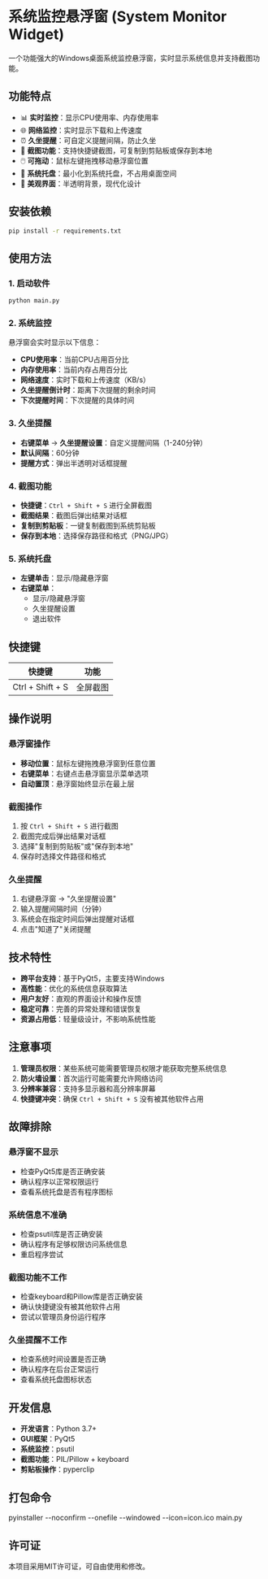 # 系统监控悬浮窗 (System Monitor Widget)

一个功能强大的Windows桌面系统监控悬浮窗，实时显示系统信息并支持截图功能。

## 功能特点

- 📊 **实时监控**：显示CPU使用率、内存使用率
- 🌐 **网络监控**：实时显示下载和上传速度
- ⏰ **久坐提醒**：可自定义提醒间隔，防止久坐
- 📸 **截图功能**：支持快捷键截图，可复制到剪贴板或保存到本地
- 🖱️ **可拖动**：鼠标左键拖拽移动悬浮窗位置
- 🎯 **系统托盘**：最小化到系统托盘，不占用桌面空间
- 🎨 **美观界面**：半透明背景，现代化设计

## 安装依赖

```bash
pip install -r requirements.txt
```

## 使用方法

### 1. 启动软件

```bash
python main.py
```

### 2. 系统监控

悬浮窗会实时显示以下信息：
- **CPU使用率**：当前CPU占用百分比
- **内存使用率**：当前内存占用百分比
- **网络速度**：实时下载和上传速度（KB/s）
- **久坐提醒倒计时**：距离下次提醒的剩余时间
- **下次提醒时间**：下次提醒的具体时间

### 3. 久坐提醒

- **右键菜单** → **久坐提醒设置**：自定义提醒间隔（1-240分钟）
- **默认间隔**：60分钟
- **提醒方式**：弹出半透明对话框提醒

### 4. 截图功能

- **快捷键**：`Ctrl + Shift + S` 进行全屏截图
- **截图结果**：截图后弹出结果对话框
- **复制到剪贴板**：一键复制截图到系统剪贴板
- **保存到本地**：选择保存路径和格式（PNG/JPG）

### 5. 系统托盘

- **左键单击**：显示/隐藏悬浮窗
- **右键菜单**：
  - 显示/隐藏悬浮窗
  - 久坐提醒设置
  - 退出软件

## 快捷键

| 快捷键 | 功能 |
| --- | --- |
| Ctrl + Shift + S | 全屏截图 |

## 操作说明

### 悬浮窗操作

- **移动位置**：鼠标左键拖拽悬浮窗到任意位置
- **右键菜单**：右键点击悬浮窗显示菜单选项
- **自动置顶**：悬浮窗始终显示在最上层

### 截图操作

1. 按 `Ctrl + Shift + S` 进行截图
2. 截图完成后弹出结果对话框
3. 选择"复制到剪贴板"或"保存到本地"
4. 保存时选择文件路径和格式

### 久坐提醒

1. 右键悬浮窗 → "久坐提醒设置"
2. 输入提醒间隔时间（分钟）
3. 系统会在指定时间后弹出提醒对话框
4. 点击"知道了"关闭提醒

## 技术特性

- **跨平台支持**：基于PyQt5，主要支持Windows
- **高性能**：优化的系统信息获取算法
- **用户友好**：直观的界面设计和操作反馈
- **稳定可靠**：完善的异常处理和错误恢复
- **资源占用低**：轻量级设计，不影响系统性能

## 注意事项

1. **管理员权限**：某些系统可能需要管理员权限才能获取完整系统信息
2. **防火墙设置**：首次运行可能需要允许网络访问
3. **分辨率兼容**：支持多显示器和高分辨率屏幕
4. **快捷键冲突**：确保 `Ctrl + Shift + S` 没有被其他软件占用

## 故障排除

### 悬浮窗不显示

- 检查PyQt5库是否正确安装
- 确认程序以正常权限运行
- 查看系统托盘是否有程序图标

### 系统信息不准确

- 检查psutil库是否正确安装
- 确认程序有足够权限访问系统信息
- 重启程序尝试

### 截图功能不工作

- 检查keyboard和Pillow库是否正确安装
- 确认快捷键没有被其他软件占用
- 尝试以管理员身份运行程序

### 久坐提醒不工作

- 检查系统时间设置是否正确
- 确认程序在后台正常运行
- 查看系统托盘图标状态

## 开发信息

- **开发语言**：Python 3.7+
- **GUI框架**：PyQt5
- **系统监控**：psutil
- **截图功能**：PIL/Pillow + keyboard
- **剪贴板操作**：pyperclip
## 打包命令
 pyinstaller --noconfirm --onefile --windowed --icon=icon.ico main.py
## 许可证

本项目采用MIT许可证，可自由使用和修改。